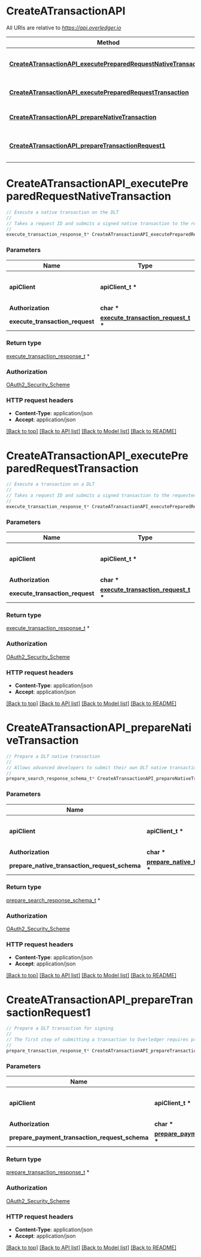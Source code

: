 # CreateATransactionAPI

All URIs are relative to *https://api.overledger.io*

Method | HTTP request | Description
------------- | ------------- | -------------
[**CreateATransactionAPI_executePreparedRequestNativeTransaction**](CreateATransactionAPI.md#CreateATransactionAPI_executePreparedRequestNativeTransaction) | **POST** /v2/execution/nativetransaction | Execute a native transaction on the DLT
[**CreateATransactionAPI_executePreparedRequestTransaction**](CreateATransactionAPI.md#CreateATransactionAPI_executePreparedRequestTransaction) | **POST** /v2/execution/transaction | Execute a transaction on a DLT
[**CreateATransactionAPI_prepareNativeTransaction**](CreateATransactionAPI.md#CreateATransactionAPI_prepareNativeTransaction) | **POST** /v2/preparation/nativetransaction | Prepare a DLT native transaction
[**CreateATransactionAPI_prepareTransactionRequest1**](CreateATransactionAPI.md#CreateATransactionAPI_prepareTransactionRequest1) | **POST** /v2/preparation/transaction | Prepare a DLT transaction for signing


# **CreateATransactionAPI_executePreparedRequestNativeTransaction**
```c
// Execute a native transaction on the DLT
//
// Takes a request ID and submits a signed native transaction to the requested DLT
//
execute_transaction_response_t* CreateATransactionAPI_executePreparedRequestNativeTransaction(apiClient_t *apiClient, char * Authorization, execute_transaction_request_t * execute_transaction_request);
```

### Parameters
Name | Type | Description  | Notes
------------- | ------------- | ------------- | -------------
**apiClient** | **apiClient_t \*** | context containing the client configuration |
**Authorization** | **char \*** |  | 
**execute_transaction_request** | **[execute_transaction_request_t](execute_transaction_request.md) \*** |  | 

### Return type

[execute_transaction_response_t](execute_transaction_response.md) *


### Authorization

[OAuth2_Security_Scheme](../README.md#OAuth2_Security_Scheme)

### HTTP request headers

 - **Content-Type**: application/json
 - **Accept**: application/json

[[Back to top]](#) [[Back to API list]](../README.md#documentation-for-api-endpoints) [[Back to Model list]](../README.md#documentation-for-models) [[Back to README]](../README.md)

# **CreateATransactionAPI_executePreparedRequestTransaction**
```c
// Execute a transaction on a DLT
//
// Takes a request ID and submits a signed transaction to the requested DLT.
//
execute_transaction_response_t* CreateATransactionAPI_executePreparedRequestTransaction(apiClient_t *apiClient, char * Authorization, execute_transaction_request_t * execute_transaction_request);
```

### Parameters
Name | Type | Description  | Notes
------------- | ------------- | ------------- | -------------
**apiClient** | **apiClient_t \*** | context containing the client configuration |
**Authorization** | **char \*** |  | 
**execute_transaction_request** | **[execute_transaction_request_t](execute_transaction_request.md) \*** |  | 

### Return type

[execute_transaction_response_t](execute_transaction_response.md) *


### Authorization

[OAuth2_Security_Scheme](../README.md#OAuth2_Security_Scheme)

### HTTP request headers

 - **Content-Type**: application/json
 - **Accept**: application/json

[[Back to top]](#) [[Back to API list]](../README.md#documentation-for-api-endpoints) [[Back to Model list]](../README.md#documentation-for-models) [[Back to README]](../README.md)

# **CreateATransactionAPI_prepareNativeTransaction**
```c
// Prepare a DLT native transaction
//
// Allows advanced developers to submit their own DLT native transactions via Overledger. Returns a request ID for executing a DLT native transaction on the requested DLT
//
prepare_search_response_schema_t* CreateATransactionAPI_prepareNativeTransaction(apiClient_t *apiClient, char * Authorization, prepare_native_transaction_request_schema_t * prepare_native_transaction_request_schema);
```

### Parameters
Name | Type | Description  | Notes
------------- | ------------- | ------------- | -------------
**apiClient** | **apiClient_t \*** | context containing the client configuration |
**Authorization** | **char \*** |  | 
**prepare_native_transaction_request_schema** | **[prepare_native_transaction_request_schema_t](prepare_native_transaction_request_schema.md) \*** |  | 

### Return type

[prepare_search_response_schema_t](prepare_search_response_schema.md) *


### Authorization

[OAuth2_Security_Scheme](../README.md#OAuth2_Security_Scheme)

### HTTP request headers

 - **Content-Type**: application/json
 - **Accept**: application/json

[[Back to top]](#) [[Back to API list]](../README.md#documentation-for-api-endpoints) [[Back to Model list]](../README.md#documentation-for-models) [[Back to README]](../README.md)

# **CreateATransactionAPI_prepareTransactionRequest1**
```c
// Prepare a DLT transaction for signing
//
// The first step of submitting a transaction to Overledger requires preparing the transaction for signing. This API transforms a transaction request into a payload that can be signed. It returns a request ID that is used to execute the transaction after it is signed.  There are three types of transactions supported: * Payment     * Send payments in the native token of the network     * Send payments with ERC20 fungible tokens supported by Overledger on Ethereum-compatible networks. To help you test ERC20 functionality we have deployed the QNT token on the Ethereum-based test networks we support. You can check the request samples to view an example of a Smart Contract Invoke which requests test QNT from our faucet contracts. Please note that the faucet Smart Contract ID is different for all the test networks. Here is a list of faucet ids per network:         * Ethereum Goerli Testnet: 0x8cFCC46A00d6E9e86aacFa74AC5f74e90Fb6994c  * Transfer     * Transfer ownership of ERC721 non-fungible tokens supported by Overledger on Ethereum * Contract Invoke     * Call any function on any contract deployed on Ethereum, Polygon, XDC Network or our Hyperledger Fabric Sandbox
//
prepare_transaction_response_t* CreateATransactionAPI_prepareTransactionRequest1(apiClient_t *apiClient, char * Authorization, prepare_payment_transaction_request_schema_t * prepare_payment_transaction_request_schema);
```

### Parameters
Name | Type | Description  | Notes
------------- | ------------- | ------------- | -------------
**apiClient** | **apiClient_t \*** | context containing the client configuration |
**Authorization** | **char \*** |  | 
**prepare_payment_transaction_request_schema** | **[prepare_payment_transaction_request_schema_t](prepare_payment_transaction_request_schema.md) \*** |  | 

### Return type

[prepare_transaction_response_t](prepare_transaction_response.md) *


### Authorization

[OAuth2_Security_Scheme](../README.md#OAuth2_Security_Scheme)

### HTTP request headers

 - **Content-Type**: application/json
 - **Accept**: application/json

[[Back to top]](#) [[Back to API list]](../README.md#documentation-for-api-endpoints) [[Back to Model list]](../README.md#documentation-for-models) [[Back to README]](../README.md)

